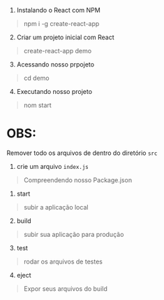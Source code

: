 1. Instalando o React com NPM
> npm i -g create-react-app

2. Criar um projeto inicial com React
> create-react-app demo

3. Acessando nosso prpojeto
> cd demo

4. Executando nosso projeto
> nom start


# OBS: 
Remover todo os arquivos de dentro do diretório `src`

1. crie um arquivo `index.js`


> Compreendendo nosso Package.json

1. start 
> subir a aplicação local
2. build 
> subir sua aplicação para produção
3. test 
> rodar os arquivos de testes
4. eject 
> Expor seus arquivos do build